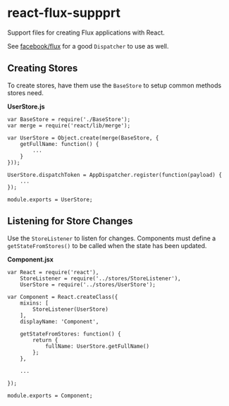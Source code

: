 react-flux-suppprt
==================

Support files for creating Flux applications with React.

See [facebook/flux](https://github.com/facebook/flux) for a good `Dispatcher` to use as well.

Creating Stores
---------------

To create stores, have them use the `BaseStore` to setup common methods stores need.

**UserStore.js**

    var BaseStore = require('./BaseStore');
    var merge = require('react/lib/merge');

    var UserStore = Object.create(merge(BaseStore, {
        getFullName: function() {
            ...
        }
    }));

    UserStore.dispatchToken = AppDispatcher.register(function(payload) {
        ...
    });

    module.exports = UserStore;


Listening for Store Changes
------------------------------

Use the `StoreListener` to listen for changes.  Components must define a `getStateFromStores()` to be called when the state has been updated.

**Component.jsx**

    var React = require('react'),
        StoreListener = require('../stores/StoreListener'),
        UserStore = require('../stores/UserStore');

    var Component = React.createClass({
        mixins: [
            StoreListener(UserStore)
        ],
        displayName: 'Component',

        getStateFromStores: function() {
            return {
                fullName: UserStore.getFullName()
            };
        },

        ...

    });

    module.exports = Component;
